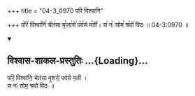 +++
title = "04-3_0970 परि विश्वानि"

+++
प꣡रि꣢ वि꣡श्वा꣢नि꣣ चे꣡त꣢सा मृ꣣ज्य꣢से꣣ प꣡व꣢से म꣣ती꣢। स꣡ नः꣢ सोम꣣ श्र꣡वो꣢ विदः ॥ 04-3:0970 ॥

<div class="js_include" newlevelforh1="2" title="विश्वास-शाकल-प्रस्तुतिः" unfilled url="/vedAH_Rk/shAkalam/saMhitA/vishvAsa-prastutiH/09/020/03_pari_vishvAni.md">
<details open><summary><h2>विश्वास-शाकल-प्रस्तुतिः ...{Loading}...</h2></summary>


परि॒ विश्वा॑नि॒ चेत॑सा मृ॒शसे॒ पव॑से म॒ती ।  
स नः॑ सोम॒ श्रवो॑ विदः ॥

</details>
</div>